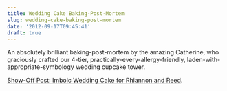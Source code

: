 ```yaml
---
title: Wedding Cake Baking-Post-Mortem
slug: wedding-cake-baking-post-mortem
date: '2012-09-17T09:45:41'
draft: true
---
```


An absolutely brilliant baking-post-mortem by the amazing Catherine, who graciously crafted our 4-tier, practically-every-allergy-friendly, laden-with-appropriate-symbology wedding cupcake tower.

[Show-Off Post: Imbolc Wedding Cake for Rhiannon and Reed](http://catescates.com.au/2012/09/16/show-off-post-imbolc-wedding-cake-for-rhiannon-and-reed/).